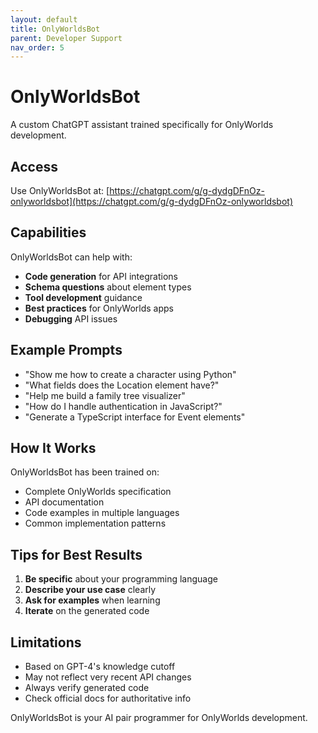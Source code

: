 ```yaml
---
layout: default
title: OnlyWorldsBot
parent: Developer Support
nav_order: 5
---
```


# OnlyWorldsBot

A custom ChatGPT assistant trained specifically for OnlyWorlds development.

## Access

Use OnlyWorldsBot at:
[https://chatgpt.com/g/g-dydgDFnOz-onlyworldsbot](https://chatgpt.com/g/g-dydgDFnOz-onlyworldsbot)

## Capabilities

OnlyWorldsBot can help with:
- **Code generation** for API integrations
- **Schema questions** about element types
- **Tool development** guidance
- **Best practices** for OnlyWorlds apps
- **Debugging** API issues

## Example Prompts

- "Show me how to create a character using Python"
- "What fields does the Location element have?"
- "Help me build a family tree visualizer"
- "How do I handle authentication in JavaScript?"
- "Generate a TypeScript interface for Event elements"

## How It Works

OnlyWorldsBot has been trained on:
- Complete OnlyWorlds specification
- API documentation
- Code examples in multiple languages
- Common implementation patterns

## Tips for Best Results

1. **Be specific** about your programming language
2. **Describe your use case** clearly
3. **Ask for examples** when learning
4. **Iterate** on the generated code

## Limitations

- Based on GPT-4's knowledge cutoff
- May not reflect very recent API changes
- Always verify generated code
- Check official docs for authoritative info

OnlyWorldsBot is your AI pair programmer for OnlyWorlds development.